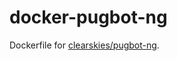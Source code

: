 # docker-pugbot-ng

Dockerfile for [clearskies/pugbot-ng](https://github.com/clearskies/pugbot-ng).
